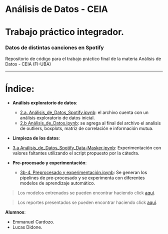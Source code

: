 # Análisis de Datos - CEIA
# Trabajo práctico integrador.
### Datos de distintas canciones en Spotify

Repositorio de código para el trabajo práctico final de la materia Análisis de Datos - CEIA (FI-UBA)

-----------
# Índice:
- **Análisis exploratorio de datos**:
	- [2.a. Análisis_de_Datos_Spotify.ipynb](https://github.com/ldidone/analisis_de_datos_CEIA_TP/blob/main/2.a.%20An%C3%A1lisis_de_Datos_Spotify.ipynb): el archivo cuenta con un análisis exploratorio de datos inicial.
	- [2.b Análisis_de_Datos.ipynb](https://github.com/ldidone/analisis_de_datos_CEIA_TP/blob/main/2.b%20An%C3%A1lisis_de_Datos.ipynb): se agrega al final del archivo el analisis de outliers, boxplots, matriz de correlación e información mutua.

- **Limpieza de los datos**:
 - [3.a Análisis_de_Datos_Spotify_Data-Masker.ipynb](https://github.com/ldidone/analisis_de_datos_CEIA_TP/blob/main/3.a%20An%C3%A1lisis_de_Datos_Spotify_Data-Masker.ipynb): Experimentación con valores faltantes utilizando el script propuesto por la cátedra.

- **Pre-procesado y experimentación**:
	- [3b-4. Preprocesado y experimentación.ipynb](https://github.com/ldidone/analisis_de_datos_CEIA_TP/blob/main/3b-4.%20Preprocesado%20y%20experimentaci%C3%B3n.ipynb): Se generan los pipelines de pre-procesado y se experimenta con diferentes modelos de aprendizaje automático.

> Los modelos entrenados se pueden encontrar haciendo click [aquí](https://github.com/ldidone/analisis_de_datos_CEIA_TP/tree/main/models).

> Los reportes presentados se pueden encontrar haciendo click [aquí](https://github.com/ldidone/analisis_de_datos_CEIA_TP/tree/main/reports).

**Alumnos**:
- Emmanuel Cardozo.
- Lucas Didone.
